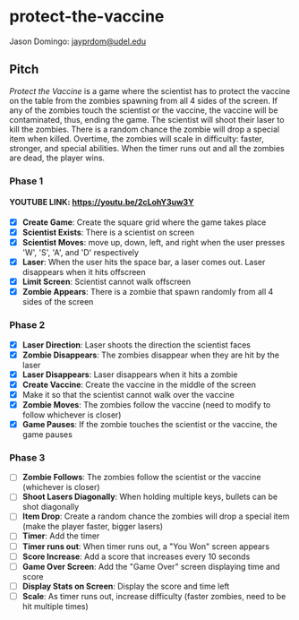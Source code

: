 # protect-the-vaccine
Jason Domingo: jayprdom@udel.edu

## Pitch
*Protect the Vaccine* is a game where the scientist has to protect the vaccine on the table
from the zombies spawning from all 4 sides of the screen. If any of the zombies touch the scientist or the vaccine,
the vaccine will be contaminated, thus, ending the game. The scientist will shoot their laser to kill the zombies. 
There is a random chance the zombie will drop a special item when killed. Overtime, the zombies will scale 
in difficulty: faster, stronger, and special abilities. When the timer runs out and all the zombies are dead, 
the player wins.

### Phase 1
#### YOUTUBE LINK: https://youtu.be/2cLohY3uw3Y
- [x] <b>Create Game</b>: Create the square grid where the game takes place
- [x] <b>Scientist Exists</b>: There is a scientist on screen
- [x] <b>Scientist Moves</b>: move up, down, left, and right when the user presses 'W', 'S', 'A', and 'D' respectively
- [x] <b>Laser</b>: When the user hits the space bar, a laser comes out. Laser disappears when it hits offscreen
- [x] <b>Limit Screen</b>: Scientist cannot walk offscreen
- [x] <b>Zombie Appears</b>: There is a zombie that spawn randomly from all 4 sides of the screen

### Phase 2
- [x] <b>Laser Direction</b>: Laser shoots the direction the scientist faces
- [x] <b>Zombie Disappears</b>: The zombies disappear when they are hit by the laser
- [x] <b>Laser Disappears</b>: Laser disappears when it hits a zombie
- [x] <b>Create Vaccine</b>: Create the vaccine in the middle of the screen
- [x] Make it so that the scientist cannot walk over the vaccine
- [x] <b>Zombie Moves</b>: The zombies follow the vaccine (need to modify to follow whichever is closer)
- [x] <b>Game Pauses</b>: If the zombie touches the scientist or the vaccine, the game pauses

### Phase 3
- [ ] <b>Zombie Follows</b>: The zombies follow the scientist or the vaccine (whichever is closer)
- [ ] <b>Shoot Lasers Diagonally</b>: When holding multiple keys, bullets can be shot diagonally
- [ ] <b>Item Drop</b>: Create a random chance the zombies will drop a special item (make the player faster, bigger lasers)
- [ ] <b>Timer</b>: Add the timer
- [ ] <b>Timer runs out</b>: When timer runs out, a "You Won" screen appears
- [ ] <b>Score Increase</b>: Add a score that increases every 10 seconds
- [ ] <b>Game Over Screen</b>: Add the "Game Over" screen displaying time and score
- [ ] <b>Display Stats on Screen</b>: Display the score and time left
- [ ] <b>Scale</b>: As timer runs out, increase difficulty (faster zombies, need to be hit multiple times)